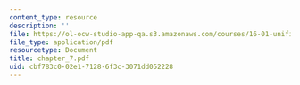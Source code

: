```yaml
---
content_type: resource
description: ''
file: https://ol-ocw-studio-app-qa.s3.amazonaws.com/courses/16-01-unified-engineering-i-ii-iii-iv-fall-2005-spring-2006/cbf783c002e171286f3c3071dd052228_chapter_7.pdf
file_type: application/pdf
resourcetype: Document
title: chapter_7.pdf
uid: cbf783c0-02e1-7128-6f3c-3071dd052228
---
```

